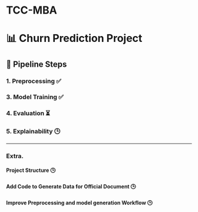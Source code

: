 # TCC-MBA

# 📊 Churn Prediction Project

## 🚀 Pipeline Steps

### 1. Preprocessing ✅  

### 3. Model Training ✅

### 4. Evaluation ⏳

### 5. Explainability 🕒

---

### Extra. 

#### Project Structure 🕒

#### Add Code to Generate Data for Official Document 🕒

#### Improve Preprocessing and model generation Workflow 🕒
